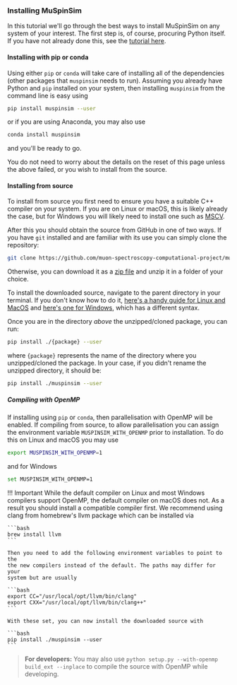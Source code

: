 ### Installing MuSpinSim

In this tutorial we'll go through the best ways to install MuSpinSim on
any system of your interest. The first step is, of course, procuring Python
itself. If you have not already done this, see the [tutorial here](https://muon-spectroscopy-computational-project.github.io/tutorial-folder/python-setup).

#### Installing with pip or conda

Using either `pip` or `conda` will take care of installing all of the dependencies (other packages
that `muspinsim` needs to run). Assuming you already have Python and `pip` installed on your system, then installing `muspinsim` from the command line is easy using

```bash
pip install muspinsim --user
```
or if you are using Anaconda, you may also use

```bash
conda install muspinsim
```

and you'll be ready to go.

You do not need to worry about the details on the reset of this page unless the
above failed, or you wish to install from the source.

#### Installing from source

To install from source you first need to ensure you have a suitable C++ compiler on
your system. If you are on Linux or macOS, this is likely already the case, but for
Windows you will likely need to install one such as [MSCV](https://visualstudio.microsoft.com/visual-cpp-build-tools/). 

After this you should obtain the source from GitHub in one of two ways. If you have
`git` installed and are familiar with its use you can simply clone the repository:

```bash
git clone https://github.com/muon-spectroscopy-computational-project/muspinsim.git
```

Otherwise, you can download it as a 
[zip file](https://github.com/muon-spectroscopy-computational-project/muspinsim/archive/main.zip)
and unzip it in a folder of your choice.

To install the downloaded source, navigate to the parent directory in your
terminal. If you don't know how to do it,
[here's a handy guide for Linux and MacOS](http://linuxcommand.org/lc3_lts0020.php)
and [here's one for Windows](http://dosprompt.info/basics.asp), which has a 
different syntax. 

Once you are in the directory *above* the unzipped/cloned package, you can run:

```bash
pip install ./{package} --user
```

where `{package}` represents the name of the directory where you unzipped/cloned
the package. In your case, if you didn't rename the unzipped directory, it should be:

```bash
pip install ./muspinsim --user
```

##### Compiling with OpenMP

If installing using `pip` or `conda`, then parallelisation with OpenMP will be enabled. If 
compiling from source, to allow parallelisation you can assign the environment variable
`MUSPINSIM_WITH_OPENMP` prior to installation. To do this on Linux and macOS you may use

```bash
export MUSPINSIM_WITH_OPENMP=1
```

and for Windows

```bash
set MUSPINSIM_WITH_OPENMP=1
```

!!! Important
    While the default compiler on Linux and most Windows compilers support OpenMP,
    the default compiler on macOS does not. As a result you should install a
    compatible compiler first. We recommend using clang from homebrew's llvm
    package which can be installed via

    ```bash
    brew install llvm
    ```

    Then you need to add the following environment variables to point to the
    the new compilers instead of the default. The paths may differ for your
    system but are usually

    ```bash
    export CC="/usr/local/opt/llvm/bin/clang"
    export CXX="/usr/local/opt/llvm/bin/clang++"
    ```

    With these set, you can now install the downloaded source with

    ```bash
    pip install ./muspinsim --user
    ```

> **For developers:** You may also use `python setup.py --with-openmp build_ext --inplace` to compile the source with OpenMP while developing.